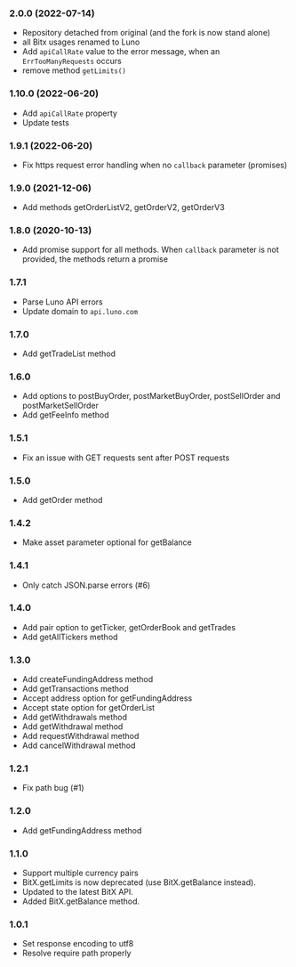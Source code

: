 ### 2.0.0 (2022-07-14)

* Repository detached from original (and the fork is now stand alone)
* all Bitx usages renamed to Luno
* Add `apiCallRate` value to the error message, when an `ErrTooManyRequests` occurs
* remove method `getLimits()`

### 1.10.0 (2022-06-20)

* Add `apiCallRate` property
* Update tests

### 1.9.1 (2022-06-20)

* Fix https request error handling when no `callback` parameter (promises)

### 1.9.0 (2021-12-06)

* Add methods getOrderListV2, getOrderV2, getOrderV3

### 1.8.0 (2020-10-13)

* Add promise support for all methods. When `callback` parameter is not provided, the methods return a promise

### 1.7.1

* Parse Luno API errors
* Update domain to `api.luno.com`

### 1.7.0

* Add getTradeList method

### 1.6.0

* Add options to postBuyOrder, postMarketBuyOrder, postSellOrder and postMarketSellOrder
* Add getFeeInfo method

### 1.5.1

* Fix an issue with GET requests sent after POST requests

### 1.5.0

* Add getOrder method

### 1.4.2

* Make asset parameter optional for getBalance

### 1.4.1

* Only catch JSON.parse errors (#6)

### 1.4.0

* Add pair option to getTicker, getOrderBook and getTrades
* Add getAllTickers method

### 1.3.0

* Add createFundingAddress method
* Add getTransactions method
* Accept address option for getFundingAddress
* Accept state option for getOrderList
* Add getWithdrawals method
* Add getWithdrawal method
* Add requestWithdrawal method
* Add cancelWithdrawal method

### 1.2.1

* Fix path bug (#1)

### 1.2.0

* Add getFundingAddress method

### 1.1.0

* Support multiple currency pairs
* BitX.getLimits is now deprecated (use BitX.getBalance instead).
* Updated to the latest BitX API.
* Added BitX.getBalance method.

### 1.0.1

* Set response encoding to utf8
* Resolve require path properly
